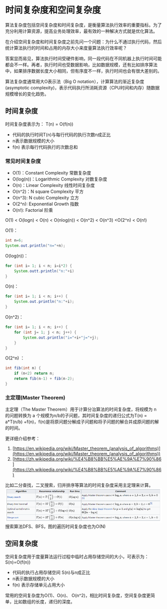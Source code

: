 # 时间复杂度和空间复杂度
算法复杂度包括空间复杂度和时间复杂度，是衡量算法执行效率的重要指标。为了充分利用计算资源，提高业务处理效率，最有效的一种解决方式就是优化算法。


在介绍空间复杂度和时间复杂度之前先问一个问题：为什么不通过执行代码，然后统计算法执行的时间和占用的内存大小来度量算法执行效率呢？

答案显而易见，算法执行时间受硬件影响，同一段代码在不同机器上执行时间可能都会不一样。再者，执行时间也受数据影响，比如数据规模，还有比如排序算法中，如果排序数据长度大小相同，但有序度不一样，执行时间也会有很大差别的。

算法复杂度通常用大O表示法（Big O notation），计算算法的渐近复杂度(asymptotic complexity)，表示代码执行所消耗资源（CPU时间和内存）随数据规模增长的变化趋势。

## 时间复杂度
时间复杂度表示为： T(n) = O(f(n)) 
- 代码的执行时间T(n)与每行代码的执行次数n成正比
- n表示数据规模的大小
- f(n) 表示每行代码执行的次数总和

### 常见时间复杂度
* O(1)：Constant Complexity 常数复杂度
* O(log(n))：Logarithmic Complexity 对数复杂度
* O(n)：Linear Complexity 线性时间复杂度
* O(n^2)：N square Complexity 平方
* O(n^3): N cubic Complexity 立方
* O(2^n): Exponential Growth 指数
* O(n!): Factorial 阶乘

O(1) < O(logn) < O(n) < O(nlog(n)) < O(n^2) < O(n^3) <O(2^n) < O(n!)

O(1)：
```java
int n=6;
System.out.println("n="+n);
```

O(log(n))：
```java
for (int i= 1; i < n; i=i*2) {   
	System.outt.println("n:"+i) 
}
```


O(n)：
```java
for (int i= 1; i < n; i++) {   
	System.out.println("n:"+i); 
}
```

O(n^2)：
```java
for (int i= 1; i < n; i++) {   
	for (int j= 1; j < n; j++) {       
		System.out.println("i="+i+"j="+j);   
	} 
}
```
O(2^n) ：
```java
int fib(int n) {
	if (n<2) return n;
	return fib(n-1) + fib(n-2);
}
```

### 主定理(Master Theorem)
主定理（The Master Theorem）用于计算分治算法的时间复杂度，将规模为 n 的问题转换为 a 个规模为n/b的子问题，其时间复杂度的递归公式为T(n) = a\*T(n/b) +f(n)，f(n)是将原问题分解成子问题和将子问题的解合并成原问题的解的时间。

更详细介绍参考：
1. [https://en.wikipedia.org/wiki/Master_theorem_(analysis_of_algorithms)](https://en.wikipedia.org/wiki/Master_theorem_(analysis_of_algorithms))
2. [https://zh.wikipedia.org/wiki/%E4%B8%BB%E5%AE%9A%E7%90%86](https://zh.wikipedia.org/wiki/%E4%B8%BB%E5%AE%9A%E7%90%86)

比如二分查找，二叉搜索，归并排序等算法的时间复杂度采用主定理来计算。
![](algorithm-notes-for-algorithmic-complexity/master-theorem.png)搜索算法DFS、BFS，图的遍历时间复杂度也为O(N)


## 空间复杂度
空间复杂度用于度量算法运行过程中临时占用存储空间的大小，可表示为： S(n)=O(f(n)) 
- 代码的执行占用存储空间 S(n)与n成正比
- n表示数据规模的大小
- f(n) 表示存储单元占用大小

常用的空间复杂度为O(1)、O(n)、 O(n^2)，相比时间复杂度，空间复杂度更简单，比如数组的长度，递归的深度。



